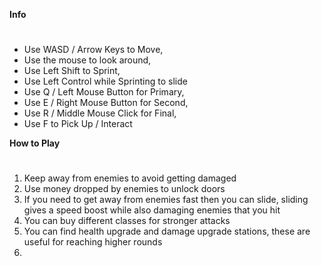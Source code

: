 **Info**
#
- Use WASD / Arrow Keys to Move,
- Use the mouse to look around,
- Use Left Shift to Sprint,
- Use Left Control while Sprinting to slide
- Use Q / Left Mouse Button for Primary,
- Use E / Right Mouse Button for Second,
- Use R / Middle Mouse Click for Final,
- Use F to Pick Up / Interact

**How to Play**
#
1. Keep away from enemies to avoid getting damaged
2. Use money dropped by enemies to unlock doors
3. If you need to get away from enemies fast then you can slide, sliding gives a speed boost while also damaging enemies that you hit
4. You can buy different classes for stronger attacks
5. You can find health upgrade and damage upgrade stations, these are useful for reaching higher rounds
6.
